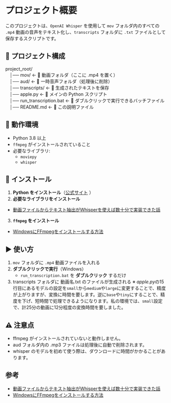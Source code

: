 # プロジェクト概要

このプロジェクトは、`OpenAI Whisper` を使用して `mov` フォルダ内のすべての `.mp4` 動画の音声をテキスト化し、`transcripts` フォルダに `.txt` ファイルとして保存するスクリプトです。

## 📂 プロジェクト構成
project_root/ <br>
　│── mov/ ← 🎥 動画フォルダ（ここに .mp4 を置く）<br>
　│── aud/ ← 🎵 一時音声フォルダ（処理後に削除）<br>
　│── transcripts/ ← 📝 生成されたテキストを保存 <br>
　│── apple.py ← 🐍 メインの Python スクリプト <br>
　│── run_transcription.bat ← 🎯 ダブルクリックで実行できるバッチファイル <br>
　│── README.md ← 📖 この説明ファイル

## 🚀 動作環境
- Python 3.8 以上
- `ffmpeg` がインストールされていること
- 必要なライブラリ:
  - `moviepy`
  - `whisper`

## 🔧 インストール
1. **Python をインストール**（[公式サイト](https://www.python.org/downloads/) ）
2. **必要なライブラリをインストール**
  - [動画ファイルからテキスト抽出がWhisperを使えば数十分で実装できた話](https://qiita.com/ShinyaNakayama/items/8ab7a0033a99b2644066)
3. **`ffmpeg` をインストール**
  - [WindowsにFFmpegをインストールする方法](https://qiita.com/Tadataka_Takahashi/items/9dcb0cf308db6f5dc31b)

## ▶ 使い方
1. `mov` フォルダに `.mp4` 動画ファイルを入れる
2. **ダブルクリックで実行**（Windows）
   - `run_transcription.bat` を **ダブルクリック** するだけ
3. transcripts フォルダに 動画名.txt のファイルが生成される
※ *apple.py*の15行目にあるモデルの設定を`small`から`medium`や`large`に変更することで、精度が上がりますが、変換に時間を要します。逆に`base`や`tiny`にすることで、精度を下げ、短時間で処理できるようになります。私の環境では、`small`設定で、計25分の動画に12分程度の変換時間を要しました。

## ⚠ 注意点
- ffmpeg がインストールされていないと動作しません。
- aud フォルダ内の .mp3 ファイルは処理後に自動で削除されます。
- whisper のモデルを初めて使う際は、ダウンロードに時間がかかることがあります。

## 参考
- [動画ファイルからテキスト抽出がWhisperを使えば数十分で実装できた話](https://qiita.com/ShinyaNakayama/items/8ab7a0033a99b2644066)
- [WindowsにFFmpegをインストールする方法](https://qiita.com/Tadataka_Takahashi/items/9dcb0cf308db6f5dc31b)
